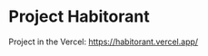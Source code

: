 # Project Habitorant

<p>Project in the Vercel: <a href="https://habitorant.vercel.app/" >https://habitorant.vercel.app/</a></p>
